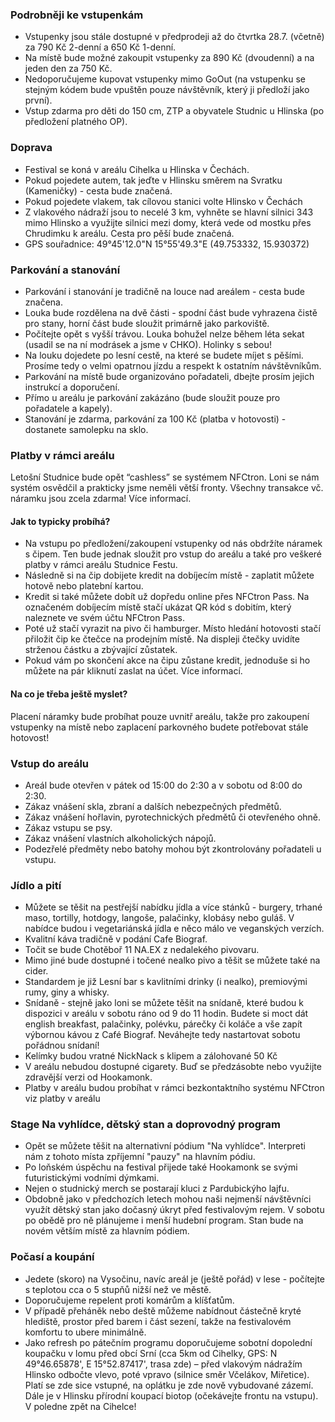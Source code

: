 ### Podrobněji ke vstupenkám

- Vstupenky jsou stále dostupné v předprodeji až do čtvrtka 28.7. (včetně) za 790 Kč 2-denní a 650 Kč 1-denní.
- Na místě bude možné zakoupit vstupenky za 890 Kč (dvoudenní) a na jeden den za 750 Kč.
- Nedoporučujeme kupovat vstupenky mimo GoOut (na vstupenku se stejným kódem bude vpuštěn pouze návštěvník, který ji
  předloží jako první).
- Vstup zdarma pro děti do 150 cm, ZTP a obyvatele Studnic u Hlinska (po předložení platného OP).

### Doprava

- Festival se koná v areálu Cihelka u Hlinska v Čechách.
- Pokud pojedete autem, tak jeďte v Hlinsku směrem na Svratku (Kameničky) - cesta bude značená.
- Pokud pojedete vlakem, tak cílovou stanici volte Hlinsko v Čechách
- Z vlakového nádraží jsou to necelé 3 km, vyhněte se hlavní silnici 343 mimo Hlinsko a využijte silnici mezi domy,
  která vede od mostku přes Chrudimku k areálu. Cesta pro pěší bude značená.
- GPS souřadnice: 49°45'12.0"N 15°55'49.3"E (49.753332, 15.930372)

### Parkování a stanování

- Parkování i stanování je tradičně na louce nad areálem - cesta bude značena.
- Louka bude rozdělena na dvě části - spodní část bude vyhrazena čistě pro stany, horní část bude sloužit primárně jako
  parkoviště.
- Počítejte opět s vyšší trávou. Louka bohužel nelze během léta sekat (usadil se na ní modrásek a jsme v CHKO). Holinky
  s
  sebou!
- Na louku dojedete po lesní cestě, na které se budete míjet s pěšími. Prosíme tedy o velmi opatrnou jízdu a respekt k
  ostatním návštěvníkům.
- Parkování na místě bude organizováno pořadateli, dbejte prosím jejich instrukcí a doporučení.
- Přímo u areálu je parkování zakázáno (bude sloužit pouze pro pořadatele a kapely).
- Stanování je zdarma, parkování za 100 Kč (platba v hotovosti) - dostanete samolepku na sklo.

### Platby v rámci areálu

Letošní Studnice bude opět “cashless” se systémem NFCtron. Loni se nám systém osvědčil a prakticky jsme neměli větší
fronty. Všechny transakce vč. náramku jsou zcela zdarma! Více informací.

#### Jak to typicky probíhá?

- Na vstupu po předložení/zakoupení vstupenky od nás obdržíte náramek s čipem. Ten bude jednak sloužit pro vstup do
  areálu
  a také pro veškeré platby v rámci areálu Studnice Festu.
- Následně si na čip dobijete kredit na dobíjecím místě - zaplatit můžete hotově nebo platební kartou.
- Kredit si také můžete dobít už dopředu online přes NFCtron Pass. Na označeném dobíjecím místě stačí ukázat QR kód s
  dobitím, který naleznete ve svém účtu NFCtron Pass.
- Poté už stačí vyrazit na pivo či hamburger. Místo hledání hotovosti stačí přiložit čip ke čtečce na prodejním místě.
  Na
  displeji čtečky uvidíte strženou částku a zbývající zůstatek.
- Pokud vám po skončení akce na čipu zůstane kredit, jednoduše si ho můžete na pár kliknutí zaslat na účet. Více
  informací.

#### Na co je třeba ještě myslet?

Placení náramky bude probíhat pouze uvnitř areálu, takže pro zakoupení vstupenky na místě nebo zaplacení parkovného
budete potřebovat stále hotovost!

### Vstup do areálu

- Areál bude otevřen v pátek od 15:00 do 2:30 a v sobotu od 8:00 do 2:30.
- Zákaz vnášení skla, zbraní a dalších nebezpečných předmětů.
- Zákaz vnášení hořlavin, pyrotechnických předmětů či otevřeného ohně.
- Zákaz vstupu se psy.
- Zákaz vnášení vlastních alkoholických nápojů.
- Podezřelé předměty nebo batohy mohou být zkontrolovány pořadateli u vstupu.

### Jídlo a pití

- Můžete se těšit na pestřejší nabídku jídla a více stánků - burgery, trhané maso, tortilly, hotdogy, langoše,
  palačinky,
  klobásy nebo guláš. V nabídce budou i vegetariánská jídla e něco málo ve veganských verzích.
- Kvalitní káva tradičně v podání Cafe Biograf.
- Točit se bude Chotěboř 11 NA.EX z nedalekého pivovaru.
- Mimo jiné bude dostupné i točené nealko pivo a těšit se můžete také na cider.
- Standardem je již Lesní bar s kavlitními drinky (i nealko), premiovými rumy, giny a whisky.
- Snídaně - stejně jako loni se můžete těšit na snídaně, které budou k dispozici v areálu v sobotu ráno od 9 do 11
  hodin. Budete si moct dát english breakfast, palačinky, polévku, párečky či koláče a vše zapít výbornou kávou z Café
  Biograf. Neváhejte tedy nastartovat sobotu pořádnou snídaní!
- Kelímky budou vratné NickNack s klipem a zálohované 50 Kč
- V areálu nebudou dostupné cigarety. Buď se předzásobte nebo využijte zdravější verzi od Hookamonk.
- Platby v areálu budou probíhat v rámci bezkontaktního systému NFCtron viz platby v areálu

### Stage Na vyhlídce, dětský stan a doprovodný program

- Opět se můžete těšit na alternativní pódium "Na vyhlídce". Interpreti nám z tohoto místa zpříjemní "pauzy" na hlavním
  pódiu.
- Po loňském úspěchu na festival přijede také Hookamonk se svými futuristickými vodními dýmkami.
- Nejen o studnický merch se postarají kluci z Pardubickýho lajfu.
- Obdobně jako v předchozích letech mohou naši nejmenší návštěvníci využít dětský stan jako dočasný úkryt před
  festivalovým rejem. V sobotu po obědě pro ně plánujeme i menší hudební program. Stan bude na novém větším místě za
  hlavním pódiem.

### Počasí a koupání

- Jedete (skoro) na Vysočinu, navíc areál je (ještě pořád) v lese - počítejte s teplotou cca o 5 stupňů nižší než ve
  městě.
- Doporučujeme repelent proti komárům a klíšťatům.
- V případě přeháněk nebo deště můžeme nabídnout částečně kryté hlediště, prostor před barem i část sezení, takže na
  festivalovém komfortu to ubere minimálně.
- Jako refresh po pátečním programu doporučujeme sobotní dopolední koupačku v lomu před obcí Srní (cca 5km od Cihelky,
  GPS: N 49°46.65878', E 15°52.87417', trasa zde) – před vlakovým nádražím Hlinsko odbočte vlevo, poté vpravo (silnice
  směr Včelákov, Miřetice). Platí se zde sice vstupné, na oplátku je zde nově vybudované zázemí. Dále je v Hlinsku
  přírodní koupací biotop (očekávejte frontu na vstupu). V poledne zpět na Cihelce!
